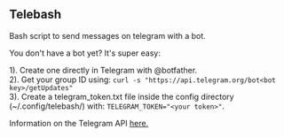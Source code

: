 ## Telebash

Bash script to send messages on telegram with a bot.<br>

You don't have a bot yet? It's super easy:<br>

1). Create one directly in Telegram with @botfather.<br>
2). Get your group ID using: `curl -s "https://api.telegram.org/bot<bot key>/getUpdates"`<br>
3). Create a telegram_token.txt file inside the config directory (~/.config/telebash/) with: `TELEGRAM_TOKEN="<your token>"`.<br>

Information on the Telegram API [here.](https://core.telegram.org/bots/api)<br>
